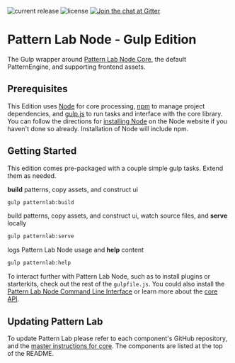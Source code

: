 ![current release](https://img.shields.io/github/release/pattern-lab/edition-node-gulp.svg) ![license](https://img.shields.io/github/license/pattern-lab/edition-node-gulp.svg) [![Join the chat at Gitter](https://badges.gitter.im/pattern-lab/node.svg)](https://gitter.im/pattern-lab/node)

# Pattern Lab Node - Gulp Edition

The Gulp wrapper around [Pattern Lab Node Core](https://github.com/pattern-lab/patternlab-node), the default PatternEngine, and supporting frontend assets.

## Prerequisites

This Edition uses [Node](https://nodejs.org) for core processing, [npm](https://www.npmjs.com/) to manage project dependencies, and [gulp.js](http://gulpjs.com/) to run tasks and interface with the core library. You can follow the directions for [installing Node](https://nodejs.org/en/download/) on the Node website if you haven't done so already. Installation of Node will include npm.

## Getting Started

This edition comes pre-packaged with a couple simple gulp tasks. Extend them as needed.

**build** patterns, copy assets, and construct ui

```bash
gulp patternlab:build
```

build patterns, copy assets, and construct ui, watch source files, and **serve** locally

```bash
gulp patternlab:serve
```

logs Pattern Lab Node usage and **help** content

```bash
gulp patternlab:help
```

To interact further with Pattern Lab Node, such as to install plugins or starterkits, check out the rest of the `gulpfile.js`. You could also install the [Pattern Lab Node Command Line Interface](https://github.com/pattern-lab/patternlab-node-cli) or learn more about the [core API](https://github.com/pattern-lab/patternlab-node#usage).

## Updating Pattern Lab

To update Pattern Lab please refer to each component's GitHub repository, and the [master instructions for core](https://github.com/pattern-lab/patternlab-node/wiki/Upgrading). The components are listed at the top of the README.
